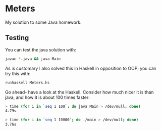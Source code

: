 # Meters

My solution to some Java homework.


## Testing

You can test the java solution with:

```bash
javac *.java && java Main
```

As is customary I also solved this in Haskell in opposition to OOP; you can try this with:

```bash
runhaskell Meters.hs
```

Go ahead- have a look at the Haskell. Consider how much nicer it is than java, and how it is about 100 times faster:

```bash
> time (for i in `seq 1 100`; do java Main > /dev/null; done)
4.79s

> time (for i in `seq 1 10000`; do ./main > /dev/null; done)
3.76s
```
